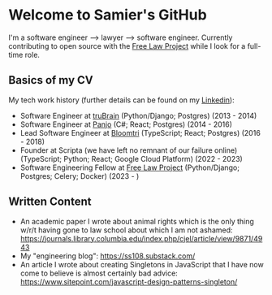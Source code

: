 # Welcome to Samier's GitHub

I'm a software engineer --> lawyer --> software engineer. Currently contributing to open source with 
the [Free Law Project](https://github.com/freelawproject) while I look for a full-time role.

## Basics of my CV

My tech work history (further details can be found on my [Linkedin](https://www.linkedin.com/in/samier-saeed/)):

* Software Engineer at [truBrain](https://www.trubrain.com/) (Python/Django; Postgres) (2013 - 2014)
* Software Engineer at [Panjo](https://www.crunchbase.com/organization/panjo) (C#; React; Postgres) (2014 - 2016)
* Lead Software Engineer at [Bloomtri](https://www.bloomtri.com/) (TypeScript; React; Postgres) (2016 - 2018)
* Founder at Scripta (we have left no remnant of our failure online) (TypeScript; Python; React; Google Cloud Platform) (2022 - 2023)
* Software Engineering Fellow at [Free Law Project](https://github.com/freelawproject) (Python/Django; Postgres; Celery; Docker) (2023 - )

## Written Content

* An academic paper I wrote about animal rights which is the only thing w/r/t having gone to law school about which I am not ashamed: https://journals.library.columbia.edu/index.php/cjel/article/view/9871/4943
* My "engineering blog": https://ss108.substack.com/
* An article I wrote about creating Singletons in JavaScript that I have now come to believe is almost certainly bad advice: https://www.sitepoint.com/javascript-design-patterns-singleton/
